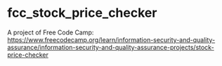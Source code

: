 # fcc_stock_price_checker
A project of Free Code Camp: https://www.freecodecamp.org/learn/information-security-and-quality-assurance/information-security-and-quality-assurance-projects/stock-price-checker
